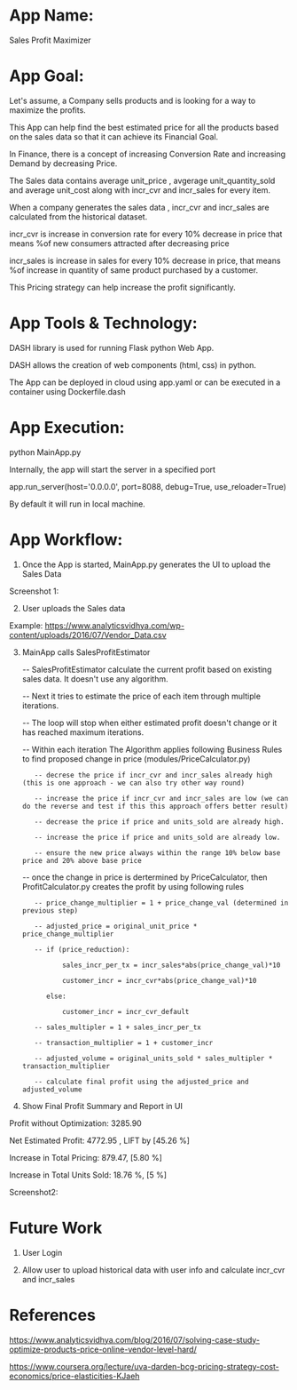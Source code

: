 # App Name: 
Sales Profit Maximizer

# App Goal: 

Let's assume, a Company sells products and is looking for a way to maximize the profits.  

This App can help find the best estimated price for all the products based on the sales data so that it can achieve its Financial Goal.

In Finance, there is a concept of increasing Conversion Rate and increasing Demand by decreasing Price.

The Sales data contains average unit_price , avgerage unit_quantity_sold and average unit_cost along with incr_cvr and incr_sales for every item.

When a company generates the sales data , incr_cvr  and incr_sales are calculated from the historical dataset.

incr_cvr is increase in conversion rate for every 10% decrease in price that means %of new consumers attracted after decreasing price

incr_sales is increase in sales for every 10% decrease in price, that means %of increase in quantity of same product purchased by a customer.

This Pricing strategy can help increase the profit significantly.

# App Tools & Technology:

DASH library is used for running Flask python Web App. 

DASH allows the creation of web components (html, css) in python. 

The App can be deployed in cloud using app.yaml or can be executed in a container using Dockerfile.dash

# App Execution:

python MainApp.py

Internally, the app will start the server in a specified port

app.run_server(host='0.0.0.0', port=8088, debug=True, use_reloader=True)

By default it will run in local machine.

# App Workflow:

1) Once the App is started, MainApp.py generates the UI to upload the Sales Data

Screenshot 1: 

2) User uploads the Sales data

Example: https://www.analyticsvidhya.com/wp-content/uploads/2016/07/Vendor_Data.csv

3) MainApp calls SalesProfitEstimator

   -- SalesProfitEstimator calculate the current profit based on existing sales data. It doesn't use any algorithm.
   
   -- Next it tries to estimate the price of each item through multiple iterations. 
   
   -- The loop will stop when either estimated profit doesn't change or it has reached maximum iterations.
   
   -- Within each iteration The Algorithm applies following Business Rules to find proposed change in price (modules/PriceCalculator.py)
   
          -- decrese the price if incr_cvr and incr_sales already high (this is one approach - we can also try other way round)
          
          -- increase the price if incr_cvr and incr_sales are low (we can do the reverse and test if this this approach offers better result)
          
          -- decrease the price if price and units_sold are already high. 
          
          -- increase the price if price and units_sold are already low.
          
          -- ensure the new price always within the range 10% below base price and 20% above base price
   
   -- once the change in price is dertermined by PriceCalculator, then ProfitCalculator.py creates the profit by using following rules
          
          -- price_change_multiplier = 1 + price_change_val (determined in previous step)
          
          -- adjusted_price = original_unit_price * price_change_multiplier
          
          -- if (price_reduction):
          
                 sales_incr_per_tx = incr_sales*abs(price_change_val)*10
                 
                 customer_incr = incr_cvr*abs(price_change_val)*10
             
             else:
             
                 customer_incr = incr_cvr_default

          -- sales_multipler = 1 + sales_incr_per_tx
          
          -- transaction_multiplier = 1 + customer_incr
          
          -- adjusted_volume = original_units_sold * sales_multipler * transaction_multiplier
          
          -- calculate final profit using the adjusted_price and adjusted_volume

6) Show Final Profit Summary and Report in UI

Profit without Optimization: 3285.90

Net Estimated Profit: 4772.95 , LIFT by [45.26 %]

Increase in Total Pricing: 879.47, [5.80 %]

Increase in Total Units Sold: 18.76 %, [5 %]

Screenshot2: 

# Future Work

1) User Login 

3) Allow user to upload historical data with user info and calculate incr_cvr and incr_sales

# References

https://www.analyticsvidhya.com/blog/2016/07/solving-case-study-optimize-products-price-online-vendor-level-hard/

https://www.coursera.org/lecture/uva-darden-bcg-pricing-strategy-cost-economics/price-elasticities-KJaeh


